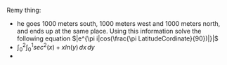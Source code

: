 Remy thing:
 - he goes 1000 meters south, 1000 meters west and 1000 meters north, and ends up at the same place. Using this information solve the following equation $|e^{\pi i|cos(\frac{\pi LatitudeCordinate}{90})|}|$  
 - $\int_{0}^{2} \int_{0}^{1} sec^2(x)+xln(y) \,dx \,dy$
 - 
<!--stackedit_data:
eyJoaXN0b3J5IjpbOTIyMjI3OTMzLDY2Njk4NTg5NCwtODMzMz
EwNjYsLTEyNzExMjk2NjMsLTE5Mjg3MDM3NzNdfQ==
-->